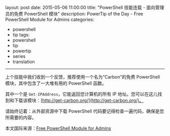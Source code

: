 ﻿layout: post
date: 2015-05-06 11:00:00
title: "PowerShell 技能连载 - 面向管理员的免费 PowerShell 模块"
description: PowerTip of the Day - Free PowerShell Module for Admins
categories:
- powershell
- tip
tags:
- powershell
- tip
- powertip
- series
- translation
---
上个技能中我们收到一个反馈，推荐使用一个名为“Carbon”的免费 PowerShell 模块，其中包含了一大堆有用的 PowerShell 函数。

其中一个是 `Get-IPAddress`，它能返回您计算机的所有 IP 地址。您可以在这儿找到和下载该模块：[http://get-carbon.org/](http://get-carbon.org/)。

请始终记着：从外部资源中下载 PowerShell 代码要记得检查一遍代码，确保是您所需要的内容。

<!--more-->
本文国际来源：[Free PowerShell Module for Admins](http://powershell.com/cs/blogs/tips/archive/2015/05/06/free-powershell-module-for-admins.aspx)
